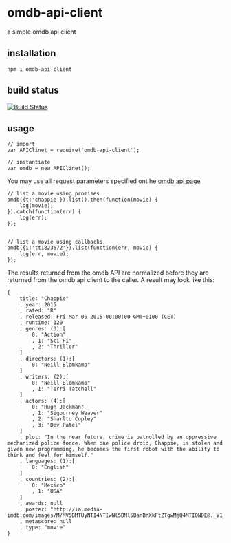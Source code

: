 # omdb-api-client

a simple omdb api client

## installation

    npm i omdb-api-client

## build status

[![Build Status](https://travis-ci.org/eventEmitter/omdb-api-client.png?branch=master)](https://travis-ci.org/eventEmitter/omdb-api-client)

## usage
    
    // import
    var APIClinet = require('omdb-api-client');

    // instantiate
    var omdb = new APIClinet();


You may use all request parameters specified ont he [omdb api page](http://www.omdbapi.com/)

    // list a movie using promises
    omdb({t:'chappie'}).list().then(function(movie) {
        log(movie);
    }).catch(function(err) {
        log(err);
    });


    // list a movie using callbacks
    omdb({i:'tt1823672'}).list(function(err, movie) {
        log(err, movie);
    });

The results returned from the omdb API are normalized before they are returned from the omdb api client to the caller. A result may look like this:

    {
        title: "Chappie"
        , year: 2015
        , rated: "R"
        , released: Fri Mar 06 2015 00:00:00 GMT+0100 (CET)
        , runtime: 120
        , genres: (3):[
            0: "Action"
            , 1: "Sci-Fi"
            , 2: "Thriller"
        ]
        , directors: (1):[
            0: "Neill Blomkamp"
        ]
        , writers: (2):[
            0: "Neill Blomkamp"
            , 1: "Terri Tatchell"
        ]
        , actors: (4):[
            0: "Hugh Jackman"
            , 1: "Sigourney Weaver"
            , 2: "Sharlto Copley"
            , 3: "Dev Patel"
        ]
        , plot: "In the near future, crime is patrolled by an oppressive mechanized police force. When one police droid, Chappie, is stolen and given new programming, he becomes the first robot with the ability to think and feel for himself."
        , languages: (1):[
            0: "English"
        ]
        , countries: (2):[
            0: "Mexico"
            , 1: "USA"
        ]
        , awards: null
        , poster: "http://ia.media-imdb.com/images/M/MV5BMTUyNTI4NTIwNl5BMl5BanBnXkFtZTgwMjQ4MTI0NDE@._V1_SX300.jpg"
        , metascore: null
        , type: "movie"
    }
